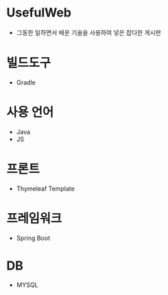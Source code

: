 # UsefulWeb
- 그동한 일하면서 배운 기술을 사용하여 넣은 잡다한 게시판

# 빌드도구
- Gradle

# 사용 언어
- Java
- JS

# 프론트
- Thymeleaf Template

# 프레임워크 
- Spring Boot

# DB
- MYSQL

